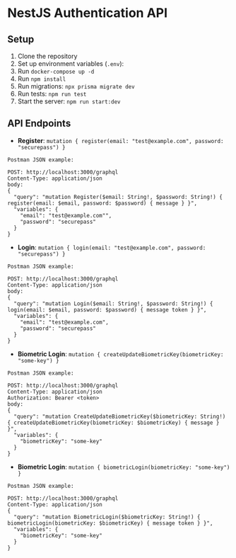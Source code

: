 # NestJS Authentication API

## Setup
1. Clone the repository
2. Set up environment variables (`.env`):
3. Run `docker-compose up -d`
4. Run `npm install`
5. Run migrations: `npx prisma migrate dev`
6. Run tests: `npm run test`
7. Start the server: `npm run start:dev`

## API Endpoints
- **Register**: `mutation { register(email: "test@example.com", password: "securepass") }`
```
Postman JSON example:

POST: http://localhost:3000/graphql
Content-Type: application/json
body:
{
  "query": "mutation Register($email: String!, $password: String!) { register(email: $email, password: $password) { message } }",
  "variables": {
    "email": "test@example.com"",
    "password": "securepass"
  }
}
```
- **Login**: `mutation { login(email: "test@example.com", password: "securepass") }`
```
Postman JSON example:

POST: http://localhost:3000/graphql
Content-Type: application/json
body:
{
  "query": "mutation Login($email: String!, $password: String!) { login(email: $email, password: $password) { message token } }",
  "variables": {
    "email": "test@example.com",
    "password": "securepass"
  }
}
```
- **Biometric Login**: `mutation { createUpdateBiometricKey(biometricKey: "some-key") }`
```
Postman JSON example:

POST: http://localhost:3000/graphql
Content-Type: application/json
Authorization: Bearer <token>
body:
{
  "query": "mutation CreateUpdateBiometricKey($biometricKey: String!) { createUpdateBiometricKey(biometricKey: $biometricKey) { message } }",
  "variables": {
    "biometricKey": "some-key"
  }
}
```
- **Biometric Login**: `mutation { biometricLogin(biometricKey: "some-key") }`
```
Postman JSON example:

POST: http://localhost:3000/graphql
Content-Type: application/json
{
  "query": "mutation BiometricLogin($biometricKey: String!) { biometricLogin(biometricKey: $biometricKey) { message token } }",
  "variables": {
    "biometricKey": "some-key"
  }
}
```